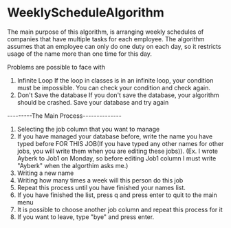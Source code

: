 # WeeklyScheduleAlgorithm
The main purpose of this algorithm, is arranging weekly schedules of companies that have multiple tasks for each employee.  The algorithm assumes that an employee can only
do one duty on each day, so it restricts usage of the name more than one time for this day.

Problems are possible to face with
1. Infinite Loop
If the loop in classes is in an infinite loop, your condition must be impossible. You can check your condition and check again.
2. Don't Save the database
If you don't save the database, your algorithm should be crashed. Save your database and try again

---------The Main Process--------------
1. Selecting the job column that you want to manage
2. If you have managed your database before, write the name you have typed before FOR THIS JOB(If you have typed any other names for other jobs, you will write them when you are editing these jobs)). (Ex. I wrote Ayberk to Job1 on Monday, so before editing Job1 column I must write "Ayberk" when the algorthim asks me.)
3. Writing a new name 
4. Writing how many times a week will this person do this job 
5. Repeat this process until you have finished your names list.
6. If you have finished the list, press q and press enter to quit to the main menu
7. It is possible to choose another job column and repeat this process for it
8. If you want to leave, type "bye" and press enter.
